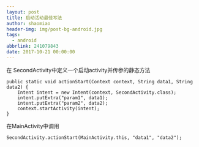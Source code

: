```yaml
---
layout: post
title: 启动活动最佳写法
author: shaomiao
header-img: img/post-bg-android.jpg
tags:
  - android
abbrlink: 241079843
date: 2017-10-21 00:00:00
---
```

在 SecondActivity中定义一个启动activity并传参的静态方法

	public static void actionStart(Context context, String data1, String data2) {
		Intent intent = new Intent(context, SecondActivity.class);
		intent.putExtra("param1", data1);
		intent.putExtra("param2", data2);
		context.startActivity(intent);
	}

在MainActivity中调用

	SecondActivity.actionStart(MainActivity.this, "data1", "data2");

